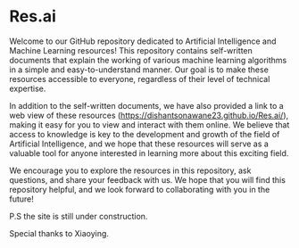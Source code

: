 # Res.ai
Welcome to our GitHub repository dedicated to Artificial Intelligence and Machine Learning resources! This repository contains self-written documents that explain the working of various machine learning algorithms in a simple and easy-to-understand manner. Our goal is to make these resources accessible to everyone, regardless of their level of technical expertise.

In addition to the self-written documents, we have also provided a link to a web view of these resources (https://dishantsonawane23.github.io/Res.ai/), making it easy for you to view and interact with them online. We believe that access to knowledge is key to the development and growth of the field of Artificial Intelligence, and we hope that these resources will serve as a valuable tool for anyone interested in learning more about this exciting field.

We encourage you to explore the resources in this repository, ask questions, and share your feedback with us. We hope that you will find this repository helpful, and we look forward to collaborating with you in the future!

P.S the site is still under construction.

Special thanks to Xiaoying.

